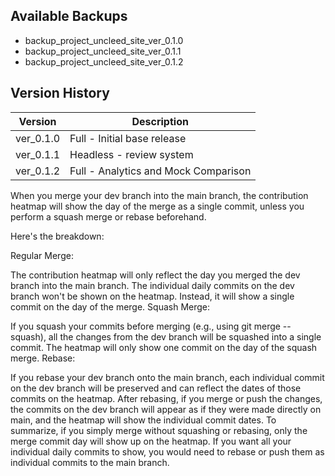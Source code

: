 ## Available Backups

- backup_project_uncleed_site_ver_0.1.0
- backup_project_uncleed_site_ver_0.1.1
- backup_project_uncleed_site_ver_0.1.2

## Version History

| Version   | Description                          |
|-----------|--------------------------------------|
| ver_0.1.0 | Full - Initial base release          |
| ver_0.1.1 | Headless - review system             |
| ver_0.1.2 | Full - Analytics and Mock Comparison |





When you merge your dev branch into the main branch, the contribution heatmap will show the day of the merge as a single commit, unless you perform a squash merge or rebase beforehand.

Here's the breakdown:

Regular Merge:

The contribution heatmap will only reflect the day you merged the dev branch into the main branch.
The individual daily commits on the dev branch won't be shown on the heatmap. Instead, it will show a single commit on the day of the merge.
Squash Merge:

If you squash your commits before merging (e.g., using git merge --squash), all the changes from the dev branch will be squashed into a single commit.
The heatmap will only show one commit on the day of the squash merge.
Rebase:

If you rebase your dev branch onto the main branch, each individual commit on the dev branch will be preserved and can reflect the dates of those commits on the heatmap.
After rebasing, if you merge or push the changes, the commits on the dev branch will appear as if they were made directly on main, and the heatmap will show the individual commit dates.
To summarize, if you simply merge without squashing or rebasing, only the merge commit day will show up on the heatmap. If you want all your individual daily commits to show, you would need to rebase or push them as individual commits to the main branch.
